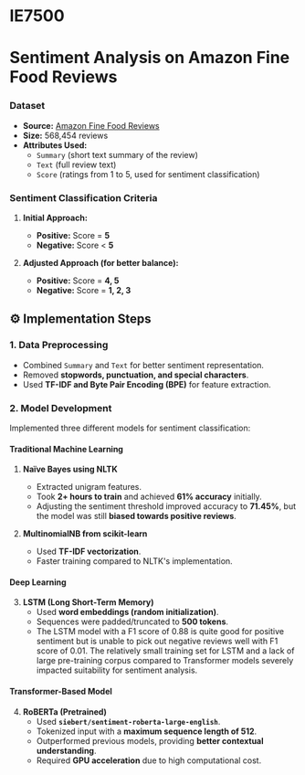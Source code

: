 # IE7500
# Sentiment Analysis on Amazon Fine Food Reviews
### Dataset  
- **Source:** [Amazon Fine Food Reviews](https://www.kaggle.com/datasets/snap/amazon-fine-food-reviews/data)  
- **Size:** 568,454 reviews  
- **Attributes Used:**
  - `Summary` (short text summary of the review)
  - `Text` (full review text)
  - `Score` (ratings from 1 to 5, used for sentiment classification)
### **Sentiment Classification Criteria**
1. **Initial Approach:**  
   - **Positive:** Score = **5**  
   - **Negative:** Score < **5**  

2. **Adjusted Approach (for better balance):**  
   - **Positive:** Score = **4, 5**  
   - **Negative:** Score = **1, 2, 3**
  ## ⚙️ Implementation Steps  

### **1. Data Preprocessing**
- Combined `Summary` and `Text` for better sentiment representation.  
- Removed **stopwords, punctuation, and special characters**.  
- Used **TF-IDF and Byte Pair Encoding (BPE)** for feature extraction.

### **2. Model Development**
Implemented three different models for sentiment classification:

#### **Traditional Machine Learning**
1. **Naïve Bayes using NLTK**  
   - Extracted unigram features.  
   - Took **2+ hours to train** and achieved **61% accuracy** initially.  
   - Adjusting the sentiment threshold improved accuracy to **71.45%**, but the model was still **biased towards positive reviews**.  

2. **MultinomialNB from scikit-learn**  
   - Used **TF-IDF vectorization**.  
   - Faster training compared to NLTK's implementation.
  #### **Deep Learning**
3. **LSTM (Long Short-Term Memory)**
   - Used **word embeddings (random initialization)**.
   - Sequences were padded/truncated to **500 tokens**.
   - The LSTM model with a F1 score of 0.88 is quite good for positive sentiment but is unable to pick out negative reviews well with F1 score of 0.01. The relatively small training set for LSTM and a lack of large pre-training corpus compared to Transformer models severely impacted suitability for sentiment analysis.

#### **Transformer-Based Model**
4. **RoBERTa (Pretrained)**
   - Used **`siebert/sentiment-roberta-large-english`**.
   - Tokenized input with a **maximum sequence length of 512**.
   - Outperformed previous models, providing **better contextual understanding**.
   - Required **GPU acceleration** due to high computational cost.

     
